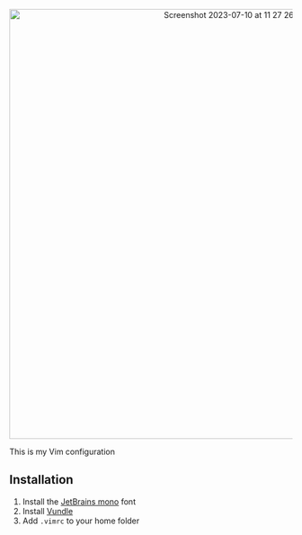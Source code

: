 <p align="center">
    <img width="765" alt="Screenshot 2023-07-10 at 11 27 26" src="https://github.com/erikryverling/dotfiles/assets/1917608/d5495a79-a3eb-4266-87da-01ddc73f1b81">
</p>

This is my Vim configuration  

Installation
------------
1. Install the [JetBrains mono](https://www.jetbrains.com/lp/mono/) font
2. Install [Vundle](https://github.com/gmarik/vundle)
2. Add `.vimrc` to your home folder
